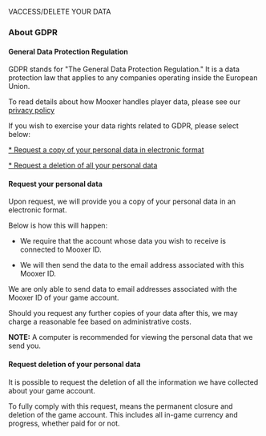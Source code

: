 VACCESS/DELETE YOUR DATA

### About GDPR

#### General Data Protection Regulation

GDPR stands for "The General Data Protection Regulation." It is a data protection law that applies to any companies operating inside the European Union.

To read details about how Mooxer handles player data, please see our [privacy policy](privacyPolicy)

If you wish to exercise your data rights related to GDPR, please select below:

[* Request a copy of your personal data in electronic format](#kiisel-verilerin-talebi)

[* Request a deletion of all your personal data](#kiisel-verilerin-silinmesi-talebi)

#### Request your personal data

Upon request, we will provide you a copy of your personal data in an electronic format.

Below is how this will happen:

* We require that the account whose data you wish to receive is connected to Mooxer ID.
  
* We will then send the data to the email address associated with this Mooxer ID.


We are only able to send data to email addresses associated with the Mooxer ID of your game account.

Should you request any further copies of your data after this, we may charge a reasonable fee based on administrative costs.

**NOTE:** A computer is recommended for viewing the personal data that we send you.

#### Request deletion of your personal data

It is possible to request the deletion of all the information we have collected about your game account.

To fully comply with this request, means the permanent closure and deletion of the game account. This includes all in-game currency and progress, whether paid for or not.
